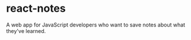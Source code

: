 # react-notes
A web app for JavaScript developers who want to save notes about what they've learned.
